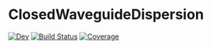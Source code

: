 # ClosedWaveguideDispersion

[![Dev](https://img.shields.io/badge/docs-dev-blue.svg)](https://peakfind.github.io/ClosedWaveguideDispersion.jl/dev/)
[![Build Status](https://github.com/peakfind/ClosedWaveguideDispersion.jl/actions/workflows/CI.yml/badge.svg?branch=main)](https://github.com/peakfind/ClosedWaveguideDispersion.jl/actions/workflows/CI.yml?query=branch%3Amain)
[![Coverage](https://codecov.io/gh/peakfind/ClosedWaveguideDispersion.jl/branch/main/graph/badge.svg)](https://codecov.io/gh/peakfind/ClosedWaveguideDispersion.jl)
